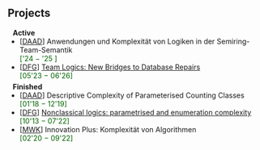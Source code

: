 ## Projects

<h4 style="margin:0 10px 0;">Active</h4>

<ul style="margin:0 0 5px;">
  <li>
    <div class="hfillstretch">
      <div><autocolor>[<a href="https://www.daad.de/de/infos-services-fuer-hochschulen/weiterfuehrende-infos-zu-daad-foerderprogrammen/ppp/" target="_blank">DAAD</a>] Anwendungen und Komplexität von Logiken in der Semiring-Team-Semantik</autocolor></div>
      <div><font color="darkgreen">['24 &minus; '25 ]</font></div>
    </div>
  </li>
  <li>
    <div class="hfillstretch">
      <div><autocolor>[<a href="https://www.dfg.de" target="_blank">DFG</a>] <a href="https://gepris.dfg.de/gepris/projekt/511769688" target="_blank">Team Logics: New Bridges to Database Repairs</a></autocolor></div>
      <div><font color="darkgreen">[05'23 &minus; 06'26]</font></div>
    </div>
  </li>
</ul>

<h4 style="margin:0 10px 0;">Finished</h4>
<ul style="margin:0 0 5px;">
  <li>
    <div class="hfillstretch">
      <div><autocolor>[<a href="https://www.daad.de" target="_blank">DAAD</a>] Descriptive Complexity of Parameterised Counting Classes</autocolor></div>
      <div><font color="darkgreen">[01'18 &minus; 12'19]</font></div>
    </div>
  </li>
  <li>
    <div class="hfillstretch">
      <div><autocolor>[<a href="https://www.dfg.de" target="_blank">DFG</a>] <a href="https://gepris.dfg.de/gepris/projekt/247444366" target="_blank">Nonclassical logics: parametrised and enumeration complexity</a></autocolor></div>
      <div><font color="darkgreen">[10'13 &minus; 07'22]</font></div>
    </div>
  </li>
  <li>
    <div class="hfillstretch">
      <div><autocolor>[<a href="https://www.mwk.niedersachsen.de/startseite/" target="_blank">MWK</a>] Innovation Plus: Komplexität von Algorithmen</autocolor></div>
      <div><font color="darkgreen">[02'20 &minus; 09'22]</font></div>
    </div>
  </li>
</ul>
